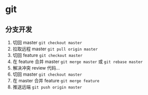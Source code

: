 # git

## 分支开发

1. 切回 master `git checkout master`
2. 拉取远程 master `git pull origin master`
3. 切回 feature `git checkout master`
4. 在 feature 合并 master `git merge master` 或  `git rebase master`
5. 解决冲突 review 代码...
6. 切回 master `git checkout master`
7. 在 master 合并 feature `git merge feature`
8. 推送远端 `git push origin master`
